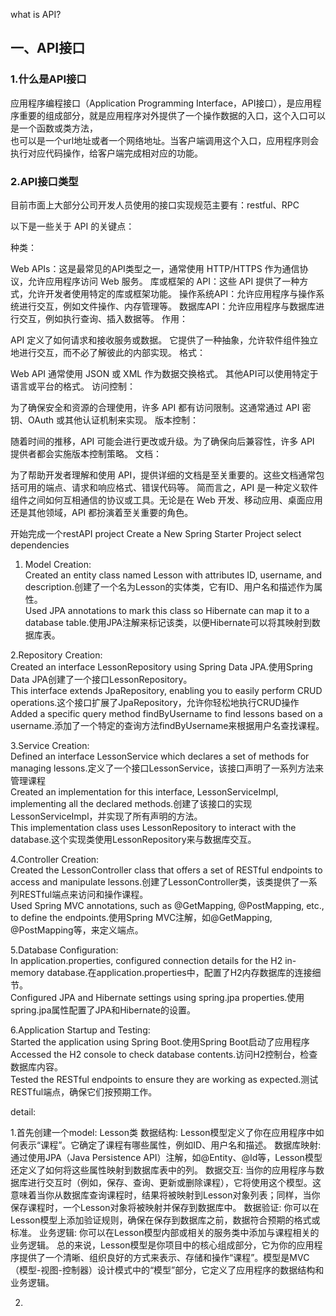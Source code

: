 what is API?  

## 一、API接口  

### 1.什么是API接口

应用程序编程接口（Application Programming Interface，API接口），是应用程序重要的组成部分，就是应用程序对外提供了一个操作数据的入口，这个入口可以是一个函数或类方法，  
也可以是一个url地址或者一个网络地址。当客户端调用这个入口，应用程序则会执行对应代码操作，给客户端完成相对应的功能。

### 2.API接口类型

目前市面上大部分公司开发人员使用的接口实现规范主要有：restful、RPC


以下是一些关于 API 的关键点：

种类：

Web APIs：这是最常见的API类型之一，通常使用 HTTP/HTTPS 作为通信协议，允许应用程序访问 Web 服务。
库或框架的 API：这些 API 提供了一种方式，允许开发者使用特定的库或框架功能。
操作系统API：允许应用程序与操作系统进行交互，例如文件操作、内存管理等。
数据库API：允许应用程序与数据库进行交互，例如执行查询、插入数据等。
作用：

API 定义了如何请求和接收服务或数据。
它提供了一种抽象，允许软件组件独立地进行交互，而不必了解彼此的内部实现。
格式：

Web API 通常使用 JSON 或 XML 作为数据交换格式。
其他API可以使用特定于语言或平台的格式。
访问控制：

为了确保安全和资源的合理使用，许多 API 都有访问限制。这通常通过 API 密钥、OAuth 或其他认证机制来实现。
版本控制：

随着时间的推移，API 可能会进行更改或升级。为了确保向后兼容性，许多 API 提供者都会实施版本控制策略。
文档：

为了帮助开发者理解和使用 API，提供详细的文档是至关重要的。这些文档通常包括可用的端点、请求和响应格式、错误代码等。
简而言之，API 是一种定义软件组件之间如何互相通信的协议或工具。无论是在 Web 开发、移动应用、桌面应用还是其他领域，API 都扮演着至关重要的角色。



开始完成一个restAPI project
Create a New Spring Starter Project
select dependencies

1. Model Creation:  
Created an entity class named Lesson with attributes ID, username, and description.创建了一个名为Lesson的实体类，它有ID、用户名和描述作为属性。  
Used JPA annotations to mark this class so Hibernate can map it to a database table.使用JPA注解来标记该类，以便Hibernate可以将其映射到数据库表。  
  
2.Repository Creation:  
Created an interface LessonRepository using Spring Data JPA.使用Spring Data JPA创建了一个接口LessonRepository。  
This interface extends JpaRepository, enabling you to easily perform CRUD operations.这个接口扩展了JpaRepository，允许你轻松地执行CRUD操作  
Added a specific query method findByUsername to find lessons based on a username.添加了一个特定的查询方法findByUsername来根据用户名查找课程。  
  
3.Service Creation:  
Defined an interface LessonService which declares a set of methods for managing lessons.定义了一个接口LessonService，该接口声明了一系列方法来管理课程  
Created an implementation for this interface, LessonServiceImpl, implementing all the declared methods.创建了该接口的实现LessonServiceImpl，并实现了所有声明的方法。  
This implementation class uses LessonRepository to interact with the database.这个实现类使用LessonRepository来与数据库交互。  

4.Controller Creation:  
Created the LessonController class that offers a set of RESTful endpoints to access and manipulate lessons.创建了LessonController类，该类提供了一系列RESTful端点来访问和操作课程。  
Used Spring MVC annotations, such as @GetMapping, @PostMapping, etc., to define the endpoints.使用Spring MVC注解，如@GetMapping, @PostMapping等，来定义端点。  

5.Database Configuration:  
In application.properties, configured connection details for the H2 in-memory database.在application.properties中，配置了H2内存数据库的连接细节。  
Configured JPA and Hibernate settings using spring.jpa properties.使用spring.jpa属性配置了JPA和Hibernate的设置。  

6.Application Startup and Testing:  
Started the application using Spring Boot.使用Spring Boot启动了应用程序  
Accessed the H2 console to check database contents.访问H2控制台，检查数据库内容。  
Tested the RESTful endpoints to ensure they are working as expected.测试RESTful端点，确保它们按预期工作。 



detail:

1.首先创建一个model:  Lesson类
数据结构: Lesson模型定义了你在应用程序中如何表示“课程”。它确定了课程有哪些属性，例如ID、用户名和描述。
数据库映射: 通过使用JPA（Java Persistence API）注解，如@Entity、@Id等，Lesson模型还定义了如何将这些属性映射到数据库表中的列。
数据交互: 当你的应用程序与数据库进行交互时（例如，保存、查询、更新或删除课程），它将使用这个模型。这意味着当你从数据库查询课程时，结果将被映射到Lesson对象列表；同样，当你保存课程时，一个Lesson对象将被映射并保存到数据库中。
数据验证: 你可以在Lesson模型上添加验证规则，确保在保存到数据库之前，数据符合预期的格式或标准。
业务逻辑: 你可以在Lesson模型内部或相关的服务类中添加与课程相关的业务逻辑。
总的来说，Lesson模型是你项目中的核心组成部分，它为你的应用程序提供了一个清晰、组织良好的方式来表示、存储和操作“课程”。模型是MVC（模型-视图-控制器）设计模式中的“模型”部分，它定义了应用程序的数据结构和业务逻辑。

2.
